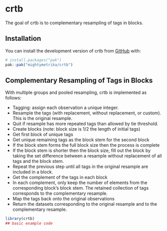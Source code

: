 
<!-- README.md is generated from README.Rmd. Please edit that file -->

# crtb

<!-- badges: start -->
<!-- badges: end -->

The goal of crtb is to complementary resampling of tags in blocks.

## Installation

You can install the development version of crtb from
[GitHub](https://github.com/) with:

``` r
# install.packages("pak")
pak::pak("mightymetrika/crtb")
```

## Complementary Resampling of Tags in Blocks

With multiple groups and pooled resampling, crtb is implemented as
follows:

- Tagging: assign each observation a unique integer.
- Resample the tags (with replacement, without replacement, or custom).
  This is the original resample.
- Quit if resample has more repeated tags than allowed by tie threshold.
- Create blocks (note: block size is 1/2 the length of initial tags)
- Get first block of unique tags
- Get unique remaining tags as the block stem for the second block
- If the block stem forms the full block size then the process is
  complete
- If the block stem is shorter then the block size, fill out the block
  by taking the set difference between a resample without replacement of
  all tags and the block stem.
- Repeat the previous step until all tags in the original resample are
  included in a block.
- Get the complement of the tags in each block
- In each complement, only keep the number of elements from the
  corresponding block’s block stem. The retained collection of tags
  corresponds to the complementary resample.
- Map the tags back onto the original observations
- Return the datasets corresponding to the original resample and to the
  complementary resample.

``` r
library(crtb)
## basic example code
```
